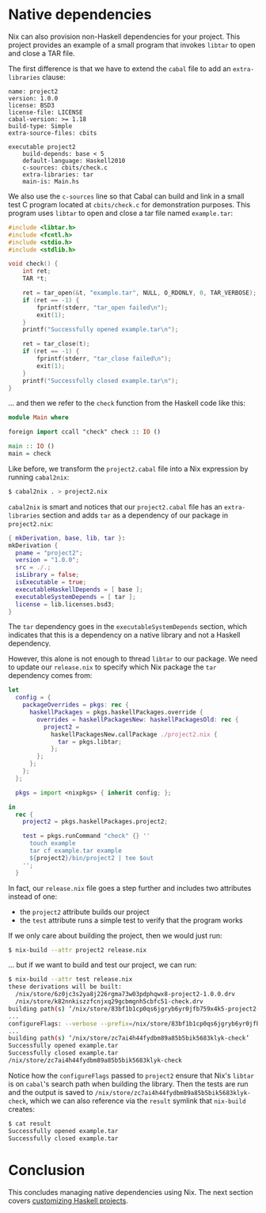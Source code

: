 # Native dependencies

Nix can also provision non-Haskell dependencies for your project.  This project
provides an example of a small program that invokes `libtar` to open and close
a TAR file.

The first difference is that we have to extend the `cabal` file to add an
`extra-libraries` clause:

```cabal
name: project2
version: 1.0.0
license: BSD3
license-file: LICENSE
cabal-version: >= 1.18
build-type: Simple
extra-source-files: cbits

executable project2
    build-depends: base < 5
    default-language: Haskell2010
    c-sources: cbits/check.c
    extra-libraries: tar
    main-is: Main.hs
```

We also use the `c-sources` line so that Cabal can build and link in a small
test C program located at `cbits/check.c` for demonstration purposes.  This
program uses `libtar` to open and close a tar file named `example.tar`:

```c
#include <libtar.h>
#include <fcntl.h>
#include <stdio.h>
#include <stdlib.h>

void check() {
	int ret;
	TAR *t;

	ret = tar_open(&t, "example.tar", NULL, O_RDONLY, 0, TAR_VERBOSE);
	if (ret == -1) {
		fprintf(stderr, "tar_open failed\n");
		exit(1);
	}
	printf("Successfully opened example.tar\n");

	ret = tar_close(t);
	if (ret == -1) {
		fprintf(stderr, "tar_close failed\n");
		exit(1);
	}
	printf("Successfully closed example.tar\n");
}
```

... and then we refer to the `check` function from the Haskell code like this:

```haskell
module Main where

foreign import ccall "check" check :: IO ()

main :: IO ()
main = check
```

Like before, we transform the `project2.cabal` file into a Nix expression by
running `cabal2nix`:

```bash
$ cabal2nix . > project2.nix
```

`cabal2nix` is smart and notices that our `project2.cabal` file has an
`extra-libraries` section and adds `tar` as a dependency of our package in
`project2.nix`:

```nix
{ mkDerivation, base, lib, tar }:
mkDerivation {
  pname = "project2";
  version = "1.0.0";
  src = ./.;
  isLibrary = false;
  isExecutable = true;
  executableHaskellDepends = [ base ];
  executableSystemDepends = [ tar ];
  license = lib.licenses.bsd3;
}
```

The `tar` dependency goes in the `executableSystemDepends` section, which
indicates that this is a dependency on a native library and not a Haskell
dependency.

However, this alone is not enough to thread `libtar` to our package.  We need
to update our `release.nix` to specify which Nix package the `tar` dependency
comes from:

```nix
let
  config = {
    packageOverrides = pkgs: rec {
      haskellPackages = pkgs.haskellPackages.override {
        overrides = haskellPackagesNew: haskellPackagesOld: rec {
          project2 =
            haskellPackagesNew.callPackage ./project2.nix {
              tar = pkgs.libtar;
            };
        };
      };
    };
  };

  pkgs = import <nixpkgs> { inherit config; };

in
  rec {
    project2 = pkgs.haskellPackages.project2;

    test = pkgs.runCommand "check" {} ''
      touch example
      tar cf example.tar example
      ${project2}/bin/project2 | tee $out
    '';
  }
```

In fact, our `release.nix` file goes a step further and includes two attributes
instead of one:

* the `project2` attribute builds our project
* the `test` attribute runs a simple test to verify that the program works

If we only care about building the project, then we would just run:

```bash
$ nix-build --attr project2 release.nix
```

... but if we want to build and test our project, we can run:

```bash
$ nix-build --attr test release.nix
these derivations will be built:
  /nix/store/6z0jc3s2ya8j226rgma73w03pdphqwx8-project2-1.0.0.drv
  /nix/store/k82nnkiszzfcnjxq29gcbmgnh5cbfc51-check.drv
building path(s) ‘/nix/store/83bf1b1cp0qs6jgryb6yr0jfb759x4k5-project2-1.0.0’
...
configureFlags: --verbose --prefix=/nix/store/83bf1b1cp0qs6jgryb6yr0jfb759x4k5-project2-1.0.0 --libdir=$prefix/lib/$compiler --libsubdir=$pkgid --with-gcc=gcc --package-db=/tmp/nix-build-project2-1.0.0.drv-0/package.conf.d --ghc-option=-optl=-Wl,-rpath=/nix/store/83bf1b1cp0qs6jgryb6yr0jfb759x4k5-project2-1.0.0/lib/ghc-8.0.1/project2-1.0.0 --ghc-option=-j1 --enable-split-objs --disable-library-profiling --disable-profiling --enable-shared --enable-library-vanilla --enable-executable-dynamic --enable-tests --extra-include-dirs=/nix/store/pb3jxhy4z54i24i9s0kyszdmxd2xajc5-libtar-1.2.20/include --extra-lib-dirs=/nix/store/pb3jxhy4z54i24i9s0kyszdmxd2xajc5-libtar-1.2.20/lib
...
building path(s) ‘/nix/store/zc7ai4h44fydbm89a85b5bik5683klyk-check’
Successfully opened example.tar
Successfully closed example.tar
/nix/store/zc7ai4h44fydbm89a85b5bik5683klyk-check
```

Notice how the `configureFlags` passed to `project2` ensure that Nix's `libtar`
is on `cabal`'s search path when building the library.  Then the tests are run
and the output is saved to `/nix/store/zc7ai4h44fydbm89a85b5bik5683klyk-check`,
which we can also reference via the `result` symlink that `nix-build` creates:

```bash
$ cat result 
Successfully opened example.tar
Successfully closed example.tar
```

# Conclusion

This concludes managing native dependencies using Nix.  The next section covers
[customizing Haskell projects](../project3/README.md).
